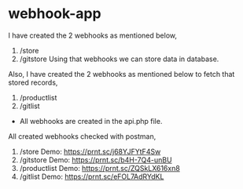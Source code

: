 # webhook-app

I have created the 2 webhooks as mentioned below,
1. /store
2. /gitstore
Using that webhooks we can store data in database.


Also, I have created the 2 webhooks as mentioned below to fetch that stored records,
1. /productlist
2. /gitlist


- All webhooks are created in the api.php file.

All created webhooks checked with postman,
1. /store          Demo: https://prnt.sc/j68YJFYtF4Sw
2. /gitstore       Demo: https://prnt.sc/b4H-7Q4-unBU
3. /productlist    Demo: https://prnt.sc/ZQSkLX616xn8
4. /gitlist        Demo: https://prnt.sc/eFOL7AdRYdKL